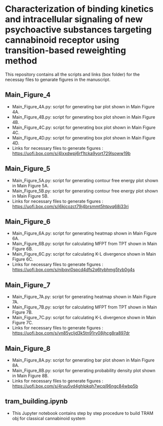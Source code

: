 # Characterization of binding kinetics and intracellular signaling of new psychoactive substances targeting cannabinoid receptor using transition-based reweighting method

This repository contains all the scripts and links (box folder) for the necessay files to genarate figures in the manuscript.

## Main_Figure_4
- Main_Figure_4A.py: script for generating bar plot shown in Main Figure 4A.
- Main_Figure_4B.py: script for generating box plot shown in Main Figure 4B.
- Main_Figure_4C.py: script for generating box plot shown in Main Figure 4C.
- Main_Figure_4D.py: script for generating box plot shown in Main Figure 4D.
- Links for necessary files to generate figures : https://uofi.box.com/s/4lxxdwpj6rf1tcka9yort729lsoww19b

## Main_Figure_5
- Main_Figure_5A.py: script for generating contour free energy plot shown in Main Figure 5A. 
- Main_Figure_5B.py: script for generating contour free energy plot shown in Main Figure 5B. 
- Links for necessary files to generate figures : https://uofi.box.com/s/i6kjcozct79j4brsmmt5htpvq68i33ri

## Main_Figure_6
- Main_Figure_6A.py: script for generating heatmap shown in Main Figure 6A. 
- Main_Figure_6B.py: script for calculating MFPT from TPT shown in Main Figure 6B.
- Main_Figure_6C.py: script for calculating K-L divergence shown in Main Figure 6C.
- Links for necessary files to generate figures : https://uofi.box.com/s/nibqvi0spcd4dfs2q6tybhmg5tyb0g4s

## Main_Figure_7
- Main_Figure_7A.py: script for generating heatmap shown in Main Figure 7A. 
- Main_Figure_7B.py: script for calculating MFPT from TPT shown in Main Figure 7B.
- Main_Figure_7C.py: script for calculating K-L divergence shown in Main Figure 7C.
- Links for necessary files to generate figures : https://uofi.box.com/s/vn85ycljd3k5tn91rv08jhcg8ra897dr

## Main_Figure_8
- Main_Figure_8A.py: script for generating bar plot shown in Main Figure 8A. 
- Main_Figure_8B.py: script for generating probability density plot shown in Main Figure 8B.
- Links for necessary files to generate figures : https://uofi.box.com/s/4ruu5vd4ghlpkqh7wcqj96ngc84wbp5b

## tram_building.ipynb
- This Jupyter notebook contains step by step procedure to build TRAM obj for classical cannabinoid system
